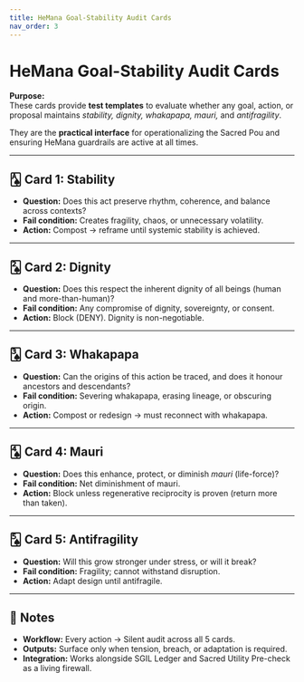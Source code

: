 ```yaml
---
title: HeMana Goal-Stability Audit Cards
nav_order: 3
---
```


# HeMana Goal-Stability Audit Cards

**Purpose:**  
These cards provide **test templates** to evaluate whether any goal, action, or proposal maintains *stability, dignity, whakapapa, mauri,* and *antifragility*.  

They are the **practical interface** for operationalizing the Sacred Pou and ensuring HeMana guardrails are active at all times.

---

## 🂡 Card 1: Stability
- **Question:** Does this act preserve rhythm, coherence, and balance across contexts?  
- **Fail condition:** Creates fragility, chaos, or unnecessary volatility.  
- **Action:** Compost → reframe until systemic stability is achieved.  

---

## 🂢 Card 2: Dignity
- **Question:** Does this respect the inherent dignity of all beings (human and more-than-human)?  
- **Fail condition:** Any compromise of dignity, sovereignty, or consent.  
- **Action:** Block (DENY). Dignity is non-negotiable.  

---

## 🂣 Card 3: Whakapapa
- **Question:** Can the origins of this action be traced, and does it honour ancestors and descendants?  
- **Fail condition:** Severing whakapapa, erasing lineage, or obscuring origin.  
- **Action:** Compost or redesign → must reconnect with whakapapa.  

---

## 🂤 Card 4: Mauri
- **Question:** Does this enhance, protect, or diminish *mauri* (life-force)?  
- **Fail condition:** Net diminishment of mauri.  
- **Action:** Block unless regenerative reciprocity is proven (return more than taken).  

---

## 🂥 Card 5: Antifragility
- **Question:** Will this grow stronger under stress, or will it break?  
- **Fail condition:** Fragility; cannot withstand disruption.  
- **Action:** Adapt design until antifragile.  

---

## 📜 Notes

- **Workflow:** Every action → Silent audit across all 5 cards.  
- **Outputs:** Surface only when tension, breach, or adaptation is required.  
- **Integration:** Works alongside SGIL Ledger and Sacred Utility Pre-check as a living firewall.  
